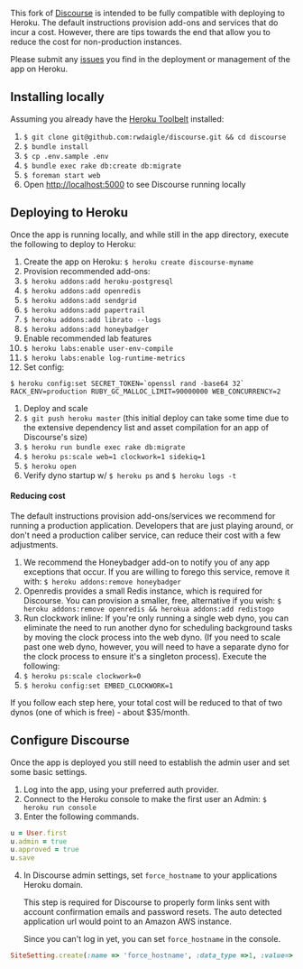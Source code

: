 This fork of [Discourse](http://www.discourse.org/) is intended to be fully compatible with deploying to Heroku. The default instructions provision add-ons and services that do incur a cost. However, there are tips towards the end that allow you to reduce the cost for non-production instances.

Please submit any [issues](https://github.com/rwdaigle/discourse/issues) you find in the deployment or management of the app on Heroku.

## Installing locally

Assuming you already have the [Heroku Toolbelt](https://toolbelt.heroku.com/) installed:

1. `$ git clone git@github.com:rwdaigle/discourse.git && cd discourse`
1. `$ bundle install`
1. `$ cp .env.sample .env`
1. `$ bundle exec rake db:create db:migrate`
1. `$ foreman start web`
1. Open [http://localhost:5000](http://localhost:5000) to see Discourse running locally

## Deploying to Heroku

Once the app is running locally, and while still in the app directory, execute the following to deploy to Heroku:

1. Create the app on Heroku: `$ heroku create discourse-myname`
1. Provision recommended add-ons:
  1. `$ heroku addons:add heroku-postgresql`
  1. `$ heroku addons:add openredis`
  1. `$ heroku addons:add sendgrid`
  1. `$ heroku addons:add papertrail`
  1. `$ heroku addons:add librato --logs`
  1. `$ heroku addons:add honeybadger`
1. Enable recommended lab features
  1. `$ heroku labs:enable user-env-compile`
  1. `$ heroku labs:enable log-runtime-metrics`
1. Set config:
```
$ heroku config:set SECRET_TOKEN=`openssl rand -base64 32` RACK_ENV=production RUBY_GC_MALLOC_LIMIT=90000000 WEB_CONCURRENCY=2
```
1. Deploy and scale
  1. `$ git push heroku master` (this initial deploy can take some time due to the extensive dependency list and asset compilation for an app of Discourse's size)
  1. `$ heroku run bundle exec rake db:migrate`
  1. `$ heroku ps:scale web=1 clockwork=1 sidekiq=1`
  1. `$ heroku open`
  1. Verify dyno startup w/ `$ heroku ps` and `$ heroku logs -t`

#### Reducing cost

The default instructions provision add-ons/services we recommend for running a production application. Developers that are just playing around, or don't need a production caliber service, can reduce their cost with a few adjustments.

1. We recommend the Honeybadger add-on to notify you of any app exceptions that occur. If you are willing to forego this service, remove it with: `$ heroku addons:remove honeybadger`
1. Openredis provides a small Redis instance, which is required for Discourse. You can provision a smaller, free, alternative if you wish: `$ heroku addons:remove openredis && herokua addons:add redistogo`
1. Run clockwork inline: If you're only running a single web dyno, you can eliminate the need to run another dyno for scheduling background tasks by moving the clock process into the web dyno. (If you need to scale past one web dyno, however, you will need to have a separate dyno for the clock process to ensure it's a singleton process). Execute the following:
  1. `$ heroku ps:scale clockwork=0`
  1. `$ heroku config:set EMBED_CLOCKWORK=1`

If you follow each step here, your total cost will be reduced to that of two dynos (one of which is free) - about $35/month.

## Configure Discourse

Once the app is deployed you still need to establish the admin user and set some basic settings.

1. Log into the app, using your preferred auth provider.
1. Connect to the Heroku console to make the first user an Admin: `$ heroku run console`
1. Enter the following commands.

```ruby
u = User.first
u.admin = true
u.approved = true
u.save
```

4. In Discourse admin settings, set `force_hostname` to your applications Heroku domain.

    This step is required for Discourse to properly form links sent with account confirmation emails and password resets. The auto detected application url would point to an Amazon AWS instance.

    Since you can't log in yet, you can set `force_hostname` in the console.

```ruby
SiteSetting.create(:name => 'force_hostname', :data_type =>1, :value=>'yourappnamehere.herokuapp.com')
```